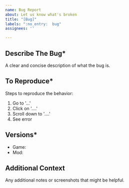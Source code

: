 ```yaml
---
name: Bug Report
about: Let us know what's broken
title: "[Bug]"
labels: ":no_entry:  bug"
assignees: ''

---
```


## Describe The Bug*
A clear and concise description of what the bug is.

## To Reproduce*
Steps to reproduce the behavior:
1. Go to '...'
2. Click on '....'
3. Scroll down to '....'
4. See error

## Versions*
 - Game:
 - Mod:

## Additional Context
Any additional notes or screenshots that might be helpful.
